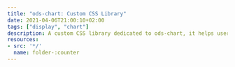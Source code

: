 ```yaml
---
title: "ods-chart: Custom CSS Library"
date: 2021-04-06T21:00:10+02:00
tags: ["display", "chart"]
description: A custom CSS library dedicated to ods-chart, it helps users to customize their charts easily by simply adding CSS classes to ods-chart tag.
resources:
- src: '*/'
  name: folder-:counter
---
```

